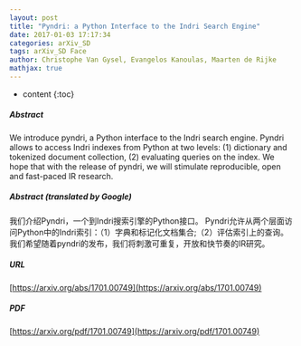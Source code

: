 ```yaml
---
layout: post
title: "Pyndri: a Python Interface to the Indri Search Engine"
date: 2017-01-03 17:17:34
categories: arXiv_SD
tags: arXiv_SD Face
author: Christophe Van Gysel, Evangelos Kanoulas, Maarten de Rijke
mathjax: true
---
```


* content
{:toc}

##### Abstract
We introduce pyndri, a Python interface to the Indri search engine. Pyndri allows to access Indri indexes from Python at two levels: (1) dictionary and tokenized document collection, (2) evaluating queries on the index. We hope that with the release of pyndri, we will stimulate reproducible, open and fast-paced IR research.

##### Abstract (translated by Google)
我们介绍Pyndri，一个到Indri搜索引擎的Python接口。 Pyndri允许从两个层面访问Python中的Indri索引：（1）字典和标记化文档集合;（2）评估索引上的查询。我们希望随着pyndri的发布，我们将刺激可重复，开放和快节奏的IR研究。

##### URL
[https://arxiv.org/abs/1701.00749](https://arxiv.org/abs/1701.00749)

##### PDF
[https://arxiv.org/pdf/1701.00749](https://arxiv.org/pdf/1701.00749)


